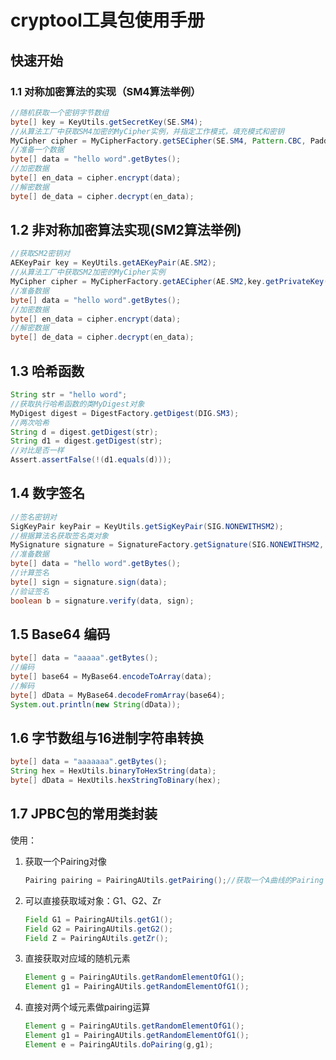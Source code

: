 # cryptool工具包使用手册

## 快速开始

### 1.1 对称加密算法的实现（SM4算法举例）

```java
//随机获取一个密钥字节数组
byte[] key = KeyUtils.getSecretKey(SE.SM4);
//从算法工厂中获取SM4加密的MyCipher实例，并指定工作模式，填充模式和密钥
MyCipher cipher = MyCipherFactory.getSECipher(SE.SM4, Pattern.CBC, Padding.PKCS5,key);
//准备一个数据
byte[] data = "hello word".getBytes();
//加密数据
byte[] en_data = cipher.encrypt(data);
//解密数据
byte[] de_data = cipher.decrypt(en_data);
```

## 1.2 非对称加密算法实现(SM2算法举例)

```java
//获取SM2密钥对
AEKeyPair key = KeyUtils.getAEKeyPair(AE.SM2);
//从算法工厂中获取SM2加密的MyCipher实例
MyCipher cipher = MyCipherFactory.getAECipher(AE.SM2,key.getPrivateKey(),key.getPublicKey());
//准备数据
byte[] data = "hello word".getBytes();
//加密数据
byte[] en_data = cipher.encrypt(data);
//解密数据
byte[] de_data = cipher.decrypt(en_data);
```

## 1.3 哈希函数

```java
String str = "hello word";
//获取执行哈希函数的类MyDigest对象
MyDigest digest = DigestFactory.getDigest(DIG.SM3);
//两次哈希
String d = digest.getDigest(str);
String d1 = digest.getDigest(str);
//对比是否一样
Assert.assertFalse(!(d1.equals(d)));
```

## 1.4 数字签名

```java
//签名密钥对
SigKeyPair keyPair = KeyUtils.getSigKeyPair(SIG.NONEWITHSM2);
//根据算法名获取签名类对象
MySignature signature = SignatureFactory.getSignature(SIG.NONEWITHSM2, keyPair.getPrivateKey(), keyPair.getPublicKey());
//准备数据
byte[] data = "hello word".getBytes();
//计算签名
byte[] sign = signature.sign(data);
//验证签名
boolean b = signature.verify(data, sign);
```

## 1.5 Base64 编码

```java
byte[] data = "aaaaa".getBytes();
//编码
byte[] base64 = MyBase64.encodeToArray(data);
//解码
byte[] dData = MyBase64.decodeFromArray(base64);
System.out.println(new String(dData));
```

## 1.6 字节数组与16进制字符串转换

```java
byte[] data = "aaaaaaa".getBytes();
String hex = HexUtils.binaryToHexString(data);
byte[] dData = HexUtils.hexStringToBinary(hex);
```

## 1.7 JPBC包的常用类封装

使用：

1. 获取一个Pairing对像

   ```java
   Pairing pairing = PairingAUtils.getPairing();//获取一个A曲线的Pairing
   ```

2. 可以直接获取域对象：G1、G2、Zr

   ```java 
   Field G1 = PairingAUtils.getG1();
   Field G2 = PairingAUtils.getG2();
   Field Z = PairingAUtils.getZr();
   ```

3. 直接获取对应域的随机元素

   ```java
   Element g = PairingAUtils.getRandomElementOfG1();
   Element g1 = PairingAUtils.getRandomElementOfG1();
   ```

4. 直接对两个域元素做pairing运算

   ```java
   Element g = PairingAUtils.getRandomElementOfG1();
   Element g1 = PairingAUtils.getRandomElementOfG1();
   Element e = PairingAUtils.doPairing(g,g1);
   ```

   